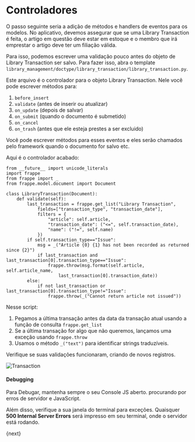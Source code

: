 # Controladores

O passo seguinte seria a adição de métodos e handlers de eventos para os modelos. No aplicativo, devemos assegurar que se uma Library Transaction é feita, o artigo em questão deve estar em estoque e o membro que irá emprestar o artigo deve ter um filiação válida.

Para isso, podemos escrever uma validação pouco antes do objeto de Library Transaction ser salvo. Para fazer isso, abra o template `library_management/doctype/library_transaction/library_transaction.py`.

Este arquivo é o controlador para o objeto Library Transaction. Nele você pode escrever métodos para:

1. `before_insert`
1. `validate` (antes de inserir ou atualizar)
1. `on_update` (depois de salvar)
1. `on_submit` (quando o documento é submetido)
1. `on_cancel`
1. `on_trash` (antes que ele esteja prestes a ser excluido)

Você pode escrever métodos para esses eventos e eles serão chamados pelo framework quando o documento for salvo etc.

Aqui é o controlador acabado:

	from __future__ import unicode_literals
	import frappe
	from frappe import _
	from frappe.model.document import Document

	class LibraryTransaction(Document):
		def validate(self):
			last_transaction = frappe.get_list("Library Transaction",
				fields=["transaction_type", "transaction_date"],
				filters = {
					"article": self.article,
					"transaction_date": ("<=", self.transaction_date),
					"name": ("!=", self.name)
				})
			if self.transaction_type=="Issue":
				msg = _("Article {0} {1} has not been recorded as returned since {2}")
				if last_transaction and last_transaction[0].transaction_type=="Issue":
					frappe.throw(msg.format(self.article, self.article_name,
						last_transaction[0].transaction_date))
			else:
				if not last_transaction or last_transaction[0].transaction_type!="Issue":
					frappe.throw(_("Cannot return article not issued"))

Nesse script:

1. Pegamos a última transação antes da data da transação atual usando a função de consulta `frappe.get_list`
1. Se a última transação for algo que não queremos, lançamos uma exceção usando `frappe.throw`
1. Usamos o método `_("text")` para identificar strings traduzíveis.

Verifique se suas validações funcionaram, criando de novos registros.

<img class="screenshot" alt="Transaction" src="/assets/frappe_docs/assets/img/lib_trans.png">

#### Debugging

Para Debugar, mantenha sempre o seu Console JS aberto. procurando por erros de servidor e JavaScript.

Além disso, verifique a sua janela do terminal para exceções. Quaisquer  **500 Internal Server Errors** será impresso em seu terminal, onde o servidor está rodando.

{next}
